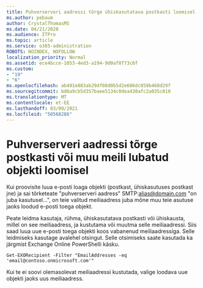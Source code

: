 ```yaml
---
title: Puhverserveri aadressi tõrge ühiskasutatava postkasti loomisel
ms.author: pebaum
author: CrystalThomasMS
ms.date: 04/21/2020
ms.audience: ITPro
ms.topic: article
ms.service: o365-administration
ROBOTS: NOINDEX, NOFOLLOW
localization_priority: Normal
ms.assetid: ece4bcce-1053-4ed3-a194-9d0af8f73c6f
ms.custom:
- "19"
- "6"
ms.openlocfilehash: ab491e883ab294f08d0b5d2e686dc059b468d29f
ms.sourcegitcommit: bd6a9cb5d357baee5134c0dea430afc2a035c810
ms.translationtype: MT
ms.contentlocale: et-EE
ms.lasthandoff: 03/09/2021
ms.locfileid: "50568286"
---
```

# <a name="proxy-address-error-while-creating-a-mailbox-or-other-email-enabled-object"></a>Puhverserveri aadressi tõrge postkasti või muu meili lubatud objekti loomisel

Kui proovisite luua e-posti loaga objekti (postkast, ühiskasutuses postkast jne) ja sai tõrketeate "puhverserveri aadress" SMTP:alias@domain.com "on juba kasutusel...", on teie valitud meiliaadress juba mõne muu teie asutuse jaoks loodud e-posti toega objekt.
  
Peate leidma kasutaja, rühma, ühiskasutatava postkasti või ühiskausta, millel on see meiliaadress, ja kustutama või muutma selle meiliaadressi. Siis saad luua uue e-posti toega objekti koos vabanenud meiliaadressiga. Selle leidmiseks kasutage avalehel otsingut. Selle otsimiseks saate kasutada ka järgmist Exchange Online PowerShelli käsku.

`
    Get-EXORecipient -Filter "EmailAddresses -eq 'email@contoso.onmicrosoft.com'"
`
  
Kui te ei soovi olemasolevat meiliaadressi kustutada, valige loodava uue objekti jaoks uus meiliaadress.
  